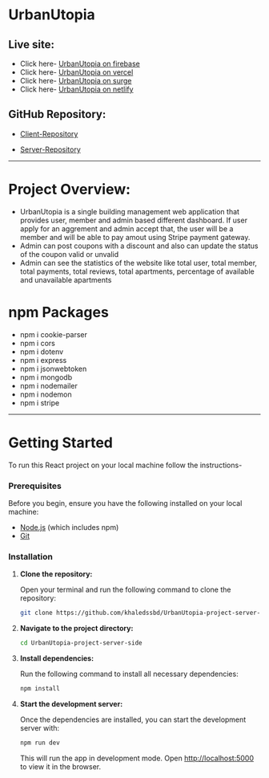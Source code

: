 # UrbanUtopia

## Live site:

- Click here- [UrbanUtopia on firebase](https://urbanutopia-by-khaled.web.app)
- Click here- [UrbanUtopia on vercel](https://urbanutopia-by-khaled.vercel.app)
- Click here- [UrbanUtopia on surge](https://urbanutopia-by-khaled.surge.sh)
- Click here-
  [UrbanUtopia on netlify](https://urbanutopia-by-khaled.netlify.app)

## GitHub Repository:

- [Client-Repository](https://github.com/khaledssbd/UrbanUtopia-project-client-side)

- [Server-Repository](https://github.com/khaledssbd/UrbanUtopia-project-server-side)

---

# Project Overview:

- UrbanUtopia is a single building management web application that provides
  user, member and admin based different dashboard. If user apply for an
  aggrement and admin accept that, the user will be a member and will be able to
  pay amout using Stripe payment gateway.
- Admin can post coupons with a discount and also can update the status of the
  coupon valid or unvalid
- Admin can see the statistics of the website like total user, total member,
  total payments, total reviews, total apartments, percentage of available and
  unavailable apartments

# npm Packages

- npm i cookie-parser
- npm i cors
- npm i dotenv
- npm i express
- npm i jsonwebtoken
- npm i mongodb
- npm i nodemailer
- npm i nodemon
- npm i stripe

---

# Getting Started

To run this React project on your local machine follow the instructions-

### Prerequisites

Before you begin, ensure you have the following installed on your local machine:

- [Node.js](https://nodejs.org/en/download/) (which includes npm)
- [Git](https://git-scm.com/)

### Installation

1. **Clone the repository:**

   Open your terminal and run the following command to clone the repository:

   ```bash
   git clone https://github.com/khaledssbd/UrbanUtopia-project-server-side
   ```

2. **Navigate to the project directory:**

   ```bash
   cd UrbanUtopia-project-server-side
   ```

3. **Install dependencies:**

   Run the following command to install all necessary dependencies:

   ```bash
   npm install
   ```

4. **Start the development server:**

   Once the dependencies are installed, you can start the development server
   with:

   ```bash
   npm run dev
   ```

   This will run the app in development mode. Open
   [http://localhost:5000](http://localhost:5000) to view it in the browser.
